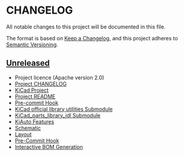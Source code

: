 # CHANGELOG
All notable changes to this project will be documented in this file.

The format is based on [Keep a Changelog](https://keepachangelog.com/en/1.0.0/),
and this project adheres to [Semantic Versioning](https://semver.org/spec/v2.0.0.html).

## [Unreleased]
- Project licence (Apache version 2.0)
- [Project CHANGELOG](https://github.com/jaylamb/optical_tachometer_hardware/issues/1)
- [KiCad Project](https://github.com/jaylamb/optical_tachometer_hardware/issues/3)
- [Project README](https://github.com/jaylamb/optical_tachometer_hardware/issues/2)
- [Pre-commit Hook](https://github.com/jaylamb/optical_tachometer_hardware/issues/8)
- [KiCad official library utilities Submodule](https://github.com/jaylamb/optical_tachometer_hardware/issues/9)
- [KiCad_parts_library_jdl Submodule](https://github.com/jaylamb/optical_tachometer_hardware/issues/13)
- [KiAuto Features](https://github.com/jaylamb/optical_tachometer_hardware/issues/15)
- [Schematic](https://github.com/jaylamb/optical_tachometer_hardware/issues/4)
- [Layout](https://github.com/jaylamb/optical_tachometer_hardware/issues/5)
- [Pre-Commit Hook](https://github.com/jaylamb/optical_tachometer_hardware/issues/8)
- [Interactive BOM Generation](https://github.com/jaylamb/optical_tachometer_hardware/issues/18)

[Unreleased]: https://github.com/jaylamb/distance_meter_hardware.git
